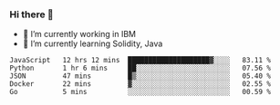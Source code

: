 ### Hi there 👋

<!--
**mathcodeman/mathcodeman** is a ✨ _special_ ✨ repository because its `README.md` (this file) appears on your GitHub profile.

Here are some ideas to get you started:

- 🔭 I’m currently working on ...
- 🌱 I’m currently learning ...
- 👯 I’m looking to collaborate on ...
- 🤔 I’m looking for help with ...
- 💬 Ask me about ...
- 📫 How to reach me: ...
- 😄 Pronouns: ...
- ⚡ Fun fact: ...
-->

- 🔭 I’m currently working in IBM
- 🌱 I’m currently learning Solidity, Java

<!--START_SECTION:waka-->

```text
JavaScript   12 hrs 12 mins  ████████████████████▓░░░░   83.11 %
Python       1 hr 6 mins     ██░░░░░░░░░░░░░░░░░░░░░░░   07.56 %
JSON         47 mins         █▒░░░░░░░░░░░░░░░░░░░░░░░   05.40 %
Docker       22 mins         ▓░░░░░░░░░░░░░░░░░░░░░░░░   02.55 %
Go           5 mins          ░░░░░░░░░░░░░░░░░░░░░░░░░   00.59 %
```

<!--END_SECTION:waka-->
